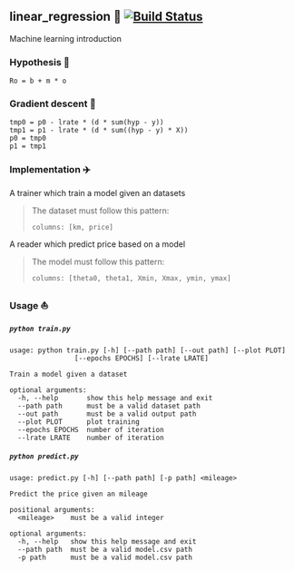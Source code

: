 ## linear_regression :rocket:   [![Build Status](https://travis-ci.org/alngo/linear_regression.svg?branch=master)](https://travis-ci.org/alngo/linear_regression)
Machine learning introduction

### Hypothesis :taxi:

`Ro = b + m * o`

### Gradient descent :mountain_cableway:

```
tmp0 = p0 - lrate * (d * sum(hyp - y))
tmp1 = p1 - lrate * (d * sum((hyp - y) * X))
p0 = tmp0
p1 = tmp1
```

### Implementation :airplane:

A trainer which train a model given an datasets
> The dataset must follow this pattern:
> ```
> columns: [km, price]
> ```

A reader which predict price based on a model
> The model must follow this pattern:
> ```
> columns: [theta0, theta1, Xmin, Xmax, ymin, ymax]
> ```

### Usage :boat:

##### `python train.py`
```
usage: python train.py [-h] [--path path] [--out path] [--plot PLOT]
                [--epochs EPOCHS] [--lrate LRATE]

Train a model given a dataset

optional arguments:
  -h, --help       show this help message and exit
  --path path      must be a valid dataset path
  --out path       must be a valid output path
  --plot PLOT      plot training
  --epochs EPOCHS  number of iteration
  --lrate LRATE    number of iteration
```
##### `python predict.py`
```
usage: predict.py [-h] [--path path] [-p path] <mileage>

Predict the price given an mileage

positional arguments:
  <mileage>    must be a valid integer

optional arguments:
  -h, --help   show this help message and exit
  --path path  must be a valid model.csv path
  -p path      must be a valid model.csv path
```
